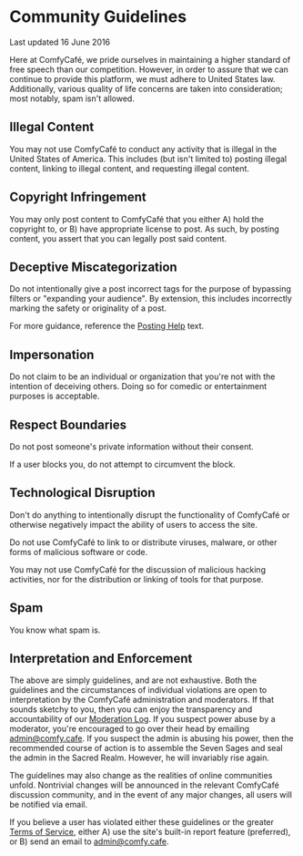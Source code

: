 # Community Guidelines

Last updated 16 June 2016

Here at ComfyCafé, we pride ourselves in maintaining a higher standard of free speech than our competition. However, in order to assure that we can continue to provide this platform, we must adhere to United States law. Additionally, various quality of life concerns are taken into consideration; most notably, spam isn't allowed.

## Illegal Content

You may not use ComfyCafé to conduct any activity that is illegal in the United States of America. This includes (but isn't limited to) posting illegal content, linking to illegal content, and requesting illegal content.

## Copyright Infringement

You may only post content to ComfyCafé that you either A) hold the copyright to, or B) have appropriate license to post. As such, by posting content, you assert that you can legally post said content.

## Deceptive Miscategorization

Do not intentionally give a post incorrect tags for the purpose of bypassing filters or "expanding your audience". By extension, this includes incorrectly marking the safety or originality of a post.

For more guidance, reference the [Posting Help](HELP.md#posting) text.

## Impersonation

Do not claim to be an individual or organization that you're not with the intention of deceiving others. Doing so for comedic or entertainment purposes is acceptable.

## Respect Boundaries

Do not post someone's private information without their consent.

If a user blocks you, do not attempt to circumvent the block.

## Technological Disruption

Don't do anything to intentionally disrupt the functionality of ComfyCafé or otherwise negatively impact the ability of users to access the site.

Do not use ComfyCafé to link to or distribute viruses, malware, or other forms of malicious software or code.

You may not use ComfyCafé for the discussion of malicious hacking activities, nor for the distribution or linking of tools for that purpose.

## Spam

You know what spam is.

## Interpretation and Enforcement

The above are simply guidelines, and are not exhaustive. Both the guidelines and the circumstances of individual violations are open to interpretation by the ComfyCafé administration and moderators. If that sounds sketchy to you, then you can enjoy the transparency and accountability of our [Moderation Log](https://comfy.cafe/modlog). If you suspect power abuse by a moderator, you're encouraged to go over their head by emailing [admin@comfy.cafe](mailto:admin@comfy.cafe). If you suspect the admin is abusing his power, then the recommended course of action is to assemble the Seven Sages and seal the admin in the Sacred Realm. However, he will invariably rise again.

The guidelines may also change as the realities of online communities unfold. Nontrivial changes will be announced in the relevant ComfyCafé discussion community, and in the event of any major changes, all users will be notified via email.

If you believe a user has violated either these guidelines or the greater [Terms of Service](TERMS_OF_SERVICE.md), either A) use the site's built-in report feature (preferred), or B) send an email to [admin@comfy.cafe](mailto:admin@comfy.cafe).
